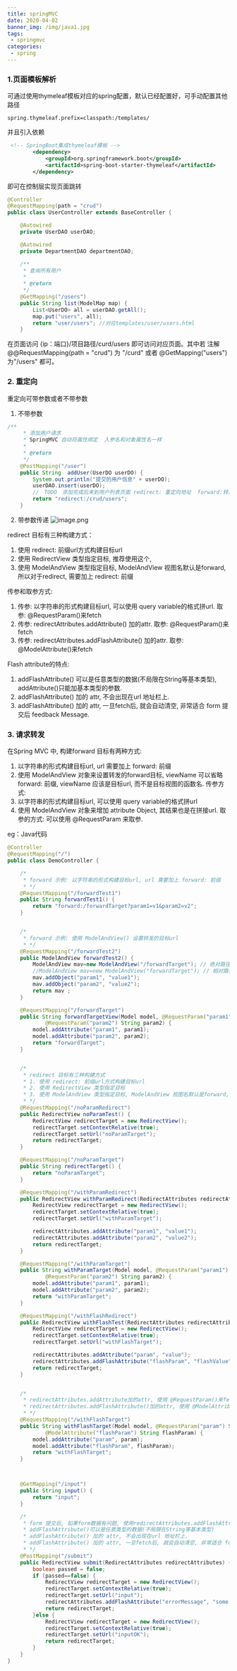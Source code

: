 ```yaml
---
title: springMVC
date: 2020-04-02
banner_img: /img/java1.jpg
tags: 
 - springmvc
categories:
 - spring
---
```


### 1.页面模板解析
可通过使用thymeleaf模板对应的spring配置，默认已经配置好，可手动配置其他路径
```
spring.thymeleaf.prefix=classpath:/templates/

```
并且引入依赖
```xml
 <!-- SpringBoot集成thymeleaf模板 -->
        <dependency>
            <groupId>org.springframework.boot</groupId>
            <artifactId>spring-boot-starter-thymeleaf</artifactId>
        </dependency>

```
即可在控制层实现页面跳转
```Java
@Controller
@RequestMapping(path = "crud")
public class UserController extends BaseController {

	@Autowired
	private UserDAO userDAO;

	@Autowired
	private DepartmentDAO departmentDAO;

	/**
	 * 查询所有用户
	 *
	 * @return
	 */
	@GetMapping("/users")
	public String list(ModelMap map) {
		List<UserDO> all = userDAO.getAll();
		map.put("users", all);
		return "user/users"; //对应templates/user/users.html
	}


```
在页面访问 {ip：端口}/项目路径/curd/users 即可访问对应页面。其中若
注解 @@RequestMapping(path = "crud") 为 "/curd" 或者 @GetMapping("users")为"/users" 都可。
### 2. 重定向

重定向可带参数或者不带参数
1. 不带参数
```java
/**
	 * 添加用户请求
	 * SpringMVC 自动将属性绑定  入参名和对象属性名一样
	 *
	 * @return
	 */
	@PostMapping("/user")
	public String  addUser(UserDO userDO) {
		System.out.println("提交的用户信息" + userDO);
		userDAO.insert(userDO);
		//　TODO　添加完成后来到用户列表页面 redirect: 重定向地址  forward:转发地址 不能有空格
		return "redirect:/crud/users";
	}


```
2. 带参数传递
![image.png](http://111.229.114.126/upload/2020/3/image-3ba4e6b3f99d445aad0417be4b4d70d1.png)

redirect 目标有三种构建方式：
1. 使用 redirect: 前缀url方式构建目标url
2. 使用 RedirectView 类型指定目标, 推荐使用这个,
3. 使用 ModelAndView 类型指定目标, ModelAndView 视图名默认是forward, 所以对于redirect, 需要加上 redirect: 前缀

传参和取参方式:
1. 传参: 以字符串的形式构建目标url, 可以使用 query variable的格式拼url. 取参: @RequestParam()来fetch
2. 传参: redirectAttributes.addAttribute() 加的attr. 取参: @RequestParam()来fetch
3. 传参: redirectAttributes.addFlashAttribute() 加的attr. 取参: @ModelAttribute()来fetch

Flash attribute的特点:
1. addFlashAttribute() 可以是任意类型的数据(不局限在String等基本类型), addAttribute()只能加基本类型的参数.
2. addFlashAttribute() 加的 attr, 不会出现在url 地址栏上.
3. addFlashAttribute() 加的 attr, 一旦fetch后, 就会自动清空, 非常适合 form 提交后 feedback Message.
### 3. 请求转发
在Spring MVC 中, 构建forward 目标有两种方式:
1. 以字符串的形式构建目标url, url 需要加上 forward: 前缀
2. 使用 ModelAndView 对象来设置转发的forward目标, viewName 可以省略 forward: 前缀, viewName 应该是目标url, 而不是目标视图的函数名.
传参方式:
1. 以字符串的形式构建目标url, 可以使用 query variable的格式拼url
2. 使用 ModelAndView 对象来增加 attribute Object, 其结果也是在拼接url. 
取参的方式: 可以使用 @RequestParam 来取参. 

eg：Java代码
```java
@Controller
@RequestMapping("/")
public class DemoController {

    /*
     * forward 示例: 以字符串的形式构建目标url, url 需要加上 forward: 前缀
     * */
    @RequestMapping("/forwardTest1")
    public String forwardTest1() {
        return "forward:/forwardTarget?param1=v1&param2=v2";
    }


    /*
     * forward 示例: 使用 ModelAndView() 设置转发的目标url
     * */
    @RequestMapping("/forwardTest2")
    public ModelAndView forwardTest2() {
        ModelAndView mav=new ModelAndView("/forwardTarget"); // 绝对路径OK
        //ModelAndView mav=new ModelAndView("forwardTarget"); // 相对路径也OK
        mav.addObject("param1", "value1");
        mav.addObject("param2", "value2");
        return mav ;
    }

    @RequestMapping("/forwardTarget")
    public String forwardTargetView(Model model, @RequestParam("param1") String param1,
            @RequestParam("param2") String param2) {
        model.addAttribute("param1", param1);
        model.addAttribute("param2", param2);
        return "forwardTarget";
    }


    /*
     * redirect 目标有三种构建方式
     * 1. 使用 redirect: 前缀url方式构建目标url
     * 2. 使用 RedirectView 类型指定目标
     * 3. 使用 ModelAndView 类型指定目标, ModelAndView 视图名默认是forward, 所以对于redirect, 需要加上 redirect: 前缀
     * */
    @RequestMapping("/noParamRedirect")
    public RedirectView noParamTest() {
        RedirectView redirectTarget = new RedirectView();
        redirectTarget.setContextRelative(true);
        redirectTarget.setUrl("noParamTarget");
        return redirectTarget;
    }

    @RequestMapping("/noParamTarget")
    public String redirectTarget() {
        return "noParamTarget";
    }

    @RequestMapping("/withParamRedirect")
    public RedirectView withParamRedirect(RedirectAttributes redirectAttributes) {
        RedirectView redirectTarget = new RedirectView();
        redirectTarget.setContextRelative(true);
        redirectTarget.setUrl("withParamTarget");

        redirectAttributes.addAttribute("param1", "value1");
        redirectAttributes.addAttribute("param2", "value2");
        return redirectTarget;
    }

    @RequestMapping("/withParamTarget")
    public String withParamTarget(Model model, @RequestParam("param1") String param1,
            @RequestParam("param2") String param2) {
        model.addAttribute("param1", param1);
        model.addAttribute("param2", param2);
        return "withParamTarget";
    }

    @RequestMapping("/withFlashRedirect")
    public RedirectView withFlashTest(RedirectAttributes redirectAttributes) {
        RedirectView redirectTarget = new RedirectView();
        redirectTarget.setContextRelative(true);
        redirectTarget.setUrl("withFlashTarget");

        redirectAttributes.addAttribute("param", "value");
        redirectAttributes.addFlashAttribute("flashParam", "flashValue");
        return redirectTarget;
    }


    /*
     * redirectAttributes.addAttribute加的attr, 使用 @RequestParam()来fetch
     * redirectAttributes.addFlashAttribute()加的attr, 使用 @ModelAttribute()来fetch
     * */
    @RequestMapping("/withFlashTarget")
    public String withFlashTarget(Model model, @RequestParam("param") String param,
            @ModelAttribute("flashParam") String flashParam) {
        model.addAttribute("param", param);
        model.addAttribute("flashParam", flashParam);
        return "withFlashTarget";
    }



    @GetMapping("/input")
    public String input() {
        return "input";
    }

    /*
     * form 提交后, 如果form数据有问题, 使用redirectAttributes.addFlashAttribute()加上 flash message.
     * addFlashAttribute()可以是任意类型的数据(不局限在String等基本类型)
     * addFlashAttribute() 加的 attr, 不会出现在url 地址栏上.
     * addFlashAttribute() 加的 attr, 一旦fetch后, 就会自动清空, 非常适合 form 提交后 feedback Message.
     * */
    @PostMapping("/submit")
    public RedirectView submit(RedirectAttributes redirectAttributes) {
        boolean passed = false;
        if (passed==false) {
            RedirectView redirectTarget = new RedirectView();
            redirectTarget.setContextRelative(true);
            redirectTarget.setUrl("input");
            redirectAttributes.addFlashAttribute("errorMessage", "some error information here");
            return redirectTarget;
        }else {
            RedirectView redirectTarget = new RedirectView();
            redirectTarget.setContextRelative(true);
            redirectTarget.setUrl("inputOK");
            return redirectTarget;
        }
    }
}

```
